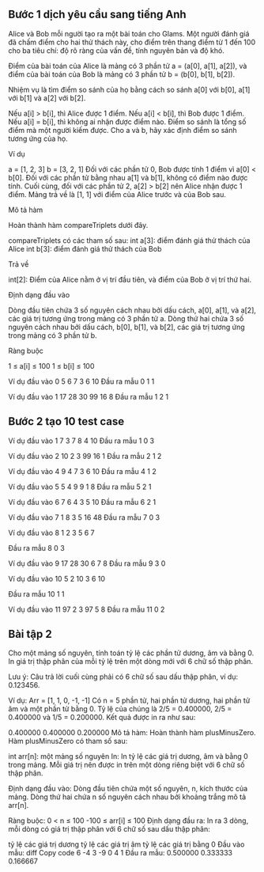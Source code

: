 ## Bước 1 dịch yêu cầu sang tiếng Anh
Alice và Bob mỗi người tạo ra một bài toán cho Glams. Một người đánh giá đã chấm điểm cho hai thử thách này, cho điểm trên thang điểm từ 1 đến 100 cho ba tiêu chí: độ rõ ràng của vấn đề, tính nguyên bản và độ khó.

Điểm của bài toán của Alice là mảng có 3 phần tử a = (a[0], a[1], a[2]), và điểm của bài toán của Bob là mảng có 3 phần tử b = (b[0], b[1], b[2]).

Nhiệm vụ là tìm điểm so sánh của họ bằng cách so sánh a[0] với b[0], a[1] với b[1] và a[2] với b[2].

Nếu a[i] > b[i], thì Alice được 1 điểm.
Nếu a[i] < b[i], thì Bob được 1 điểm.
Nếu a[i] = b[i], thì không ai nhận được điểm nào.
Điểm so sánh là tổng số điểm mà một người kiếm được.
Cho a và b, hãy xác định điểm so sánh tương ứng của họ.

Ví dụ

a = [1, 2, 3]
b = [3, 2, 1]
Đối với các phần tử 0, Bob được tính 1 điểm vì a[0] < b[0].
Đối với các phần tử bằng nhau a[1] và b[1], không có điểm nào được tính.
Cuối cùng, đối với các phần tử 2, a[2] > b[2] nên Alice nhận được 1 điểm.
Mảng trả về là [1, 1] với điểm của Alice trước và của Bob sau.

Mô tả hàm

Hoàn thành hàm compareTriplets dưới đây.

compareTriplets có các tham số sau:
int a[3]: điểm đánh giá thử thách của Alice
int b[3]: điểm đánh giá thử thách của Bob

Trả về

int[2]: Điểm của Alice nằm ở vị trí đầu tiên, và điểm của Bob ở vị trí thứ hai.

Định dạng đầu vào

Dòng đầu tiên chứa 3 số nguyên cách nhau bởi dấu cách, a[0], a[1], và a[2], các giá trị tương ứng trong mảng có 3 phần tử a.
Dòng thứ hai chứa 3 số nguyên cách nhau bởi dấu cách, b[0], b[1], và b[2], các giá trị tương ứng trong mảng có 3 phần tử b.

Ràng buộc

1 ≤ a[i] ≤ 100
1 ≤ b[i] ≤ 100

Ví dụ đầu vào 0
5 6 7
3 6 10
Đầu ra mẫu 0
1 1

Ví dụ đầu vào 1
17 28 30
99 16 8
Đầu ra mẫu 1
2 1

## Bước 2 tạo 10 test case
Ví dụ đầu vào 1
7 3 7
8 4 10
Đầu ra mẫu 1
0 3

Ví dụ đầu vào 2
10 2 3
99 16 1
Đầu ra mẫu 2
1 2

Ví dụ đầu vào 4
9 4 7
3 6 10
Đầu ra mẫu 4
1 2

Ví dụ đầu vào 5
5 4 9
9 1 8
Đầu ra mẫu 5
2 1

Ví dụ đầu vào 6
7 6 4
3 5 10
Đầu ra mẫu 6
2 1

Ví dụ đầu vào 7
1 8 3
5 16 48
Đầu ra mẫu 7
0 3

Ví dụ đầu vào 8
1 2 3
5 6 7

Đầu ra mẫu 8
0 3

Ví dụ đầu vào 9
17 28 30
6 7 8
Đầu ra mẫu 9
3 0

Ví dụ đầu vào 10
5 2 10
3 6 10

Đầu ra mẫu 10
1 1

Ví dụ đầu vào 11
97 2 3
97 5 8
Đầu ra mẫu 11
0 2

## Bài tập 2
Cho một mảng số nguyên, tính toán tỷ lệ các phần tử dương, âm và bằng 0. In giá trị thập phân của mỗi tỷ lệ trên một dòng mới với 6 chữ số thập phân.

Lưu ý: Câu trả lời cuối cùng phải có 6 chữ số sau dấu thập phân, ví dụ: 0.123456.

Ví dụ:
Arr = [1, 1, 0, -1, -1]
Có n = 5 phần tử, hai phần tử dương, hai phần tử âm và một phần tử bằng 0. Tỷ lệ của chúng là 2/5 = 0.400000, 2/5 = 0.400000 và 1/5 = 0.200000. Kết quả được in ra như sau:

0.400000
0.400000
0.200000
Mô tả hàm:
Hoàn thành hàm plusMinusZero. Hàm plusMinusZero có tham số sau:

int arr[n]: một mảng số nguyên
In:
In tỷ lệ các giá trị dương, âm và bằng 0 trong mảng. Mỗi giá trị nên được in trên một dòng riêng biệt với 6 chữ số thập phân.

Định dạng đầu vào:
Dòng đầu tiên chứa một số nguyên, n, kích thước của mảng. Dòng thứ hai chứa n số nguyên cách nhau bởi khoảng trắng mô tả arr[n].

Ràng buộc:
0 < n ≤ 100
-100 ≤ arr[i] ≤ 100
Định dạng đầu ra:
In ra 3 dòng, mỗi dòng có giá trị thập phân với 6 chữ số sau dấu thập phân:

tỷ lệ các giá trị dương
tỷ lệ các giá trị âm
tỷ lệ các giá trị bằng 0
Đầu vào mẫu:
diff
Copy code
6
-4 3 -9 0 4 1
Đầu ra mẫu:
0.500000
0.333333
0.166667